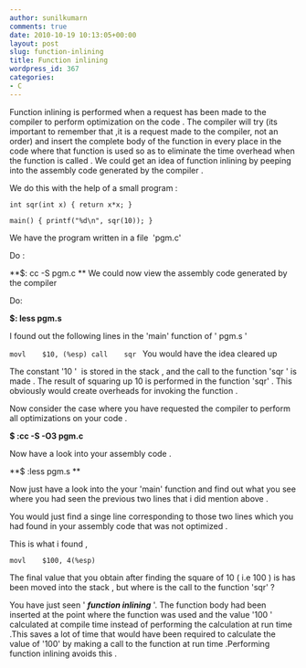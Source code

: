 ```yaml
---
author: sunilkumarn
comments: true
date: 2010-10-19 10:13:05+00:00
layout: post
slug: function-inlining
title: Function inlining
wordpress_id: 367
categories:
- C
---
```


Function inlining is performed when a request has been made to the compiler to perform optimization on the code . The compiler will try (its important to remember that ,it is a request made to the compiler, not an order) and insert the complete body of the function in every place in the code where that function is used so as to eliminate the time overhead when the function is called . We could get an idea of function inlining by peeping into the assembly code generated by the compiler .

We do this with the help of a small program :

`int sqr(int x)
{
return x*x;
}`

`main()
{
printf("%d\n", sqr(10));
}`

We have the program written in a file  'pgm.c'

Do :

**$: cc -S pgm.c
**
We could now view the assembly code generated by the compiler

Do:

**$: less pgm.s**

I found out the following lines in the 'main' function of ' pgm.s '

`movl    $10, (%esp)
call    sqr
`
You would have the idea cleared up

The constant '10 '  is stored in the stack , and the call to the function 'sqr ' is made . The result of squaring up 10 is performed in the function 'sqr' . This obviously would create overheads for invoking the function .

Now consider the case where you have requested the compiler to perform all optimizations on your code .

**$ :cc -S -O3 pgm.c**

Now have a look into your assembly code .

**$ :less pgm.s
**

Now just have a look into the your 'main' function and find out what you see where you had seen the previous two lines that i did mention above .

You would just find a singe line corresponding to those two lines which you had found in your assembly code that was not optimized .

This is what i found ,

`movl    $100, 4(%esp)
`

The final value that you obtain after finding the square of 10 ( i.e 100 ) is has been moved into the stack , but where is the call to the function 'sqr' ?

You have just seen ' _**function inlining**_ '. The function body had been inserted at the point where the function was used and the value '100 ' calculated at compile time instead of performing the calculation at run time .This saves a lot of time that would have been required to calculate the value of '100' by making a call to the function at run time .Performing function inlining avoids this .
